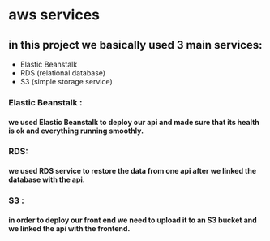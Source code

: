 # aws services 
## in this project we basically used 3 main services:
- Elastic Beanstalk
- RDS (relational database)
- S3 (simple storage service)

### Elastic Beanstalk :
#### we used Elastic Beanstalk to deploy our api and made sure that its health is ok and everything running smoothly.

### RDS:
#### we used RDS service to restore the data from one api after we linked the database with the api.

### S3 :
#### in order to deploy our front end we need to upload it to an S3 bucket and we linked the api with the frontend.
